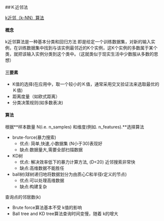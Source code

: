 ##Ｋ近邻法

[k近邻（k-NN）算法](https://zhuanlan.zhihu.com/p/25994179)

#### 概念
k近邻算法是一种基本分类和回归方法
即是给定一个训练数据集，对新的输入实例，在训练数据集中找到与该实例最邻近的K个实例，这K个实例的多数属于某个类，就把该输入实例分类到这个类中。（这就类似于现实生活中少数服从多数的思想）


#### 三要素
- K值的选择(在应用中，取一个较小的Ｋ值，通常采用交叉验证法来选取最优的Ｋ值)
- 距离度量（如欧式距离）
- 分类决策规则(如多数表决)

#### 算法

根据**样本数量 N(i.e. n_samples) 和维度(例如. n_features).**选择算法

- brute-force(暴力搜索) 
    - 优点: 简单,快速,小数据集 (N小于30)表现好
    - 缺点:数据量大,需要全部扫描数据
- KD树   
    - 优点: 解决效率低下的暴力计算方法, (D<20) 近邻搜索非常快
    - 缺点:高维数据不能胜任
- ball树(球树递归地将数据划分为由质心C和半径r定义的节点)
    - 优点:可以处理高维数据
    - 缺点:构建复杂

查询点的邻居数(k)

- Brute force算法基本不受 k值的影响
- Ball tree and KD tree算法查询时间变慢，随着 k的增大
